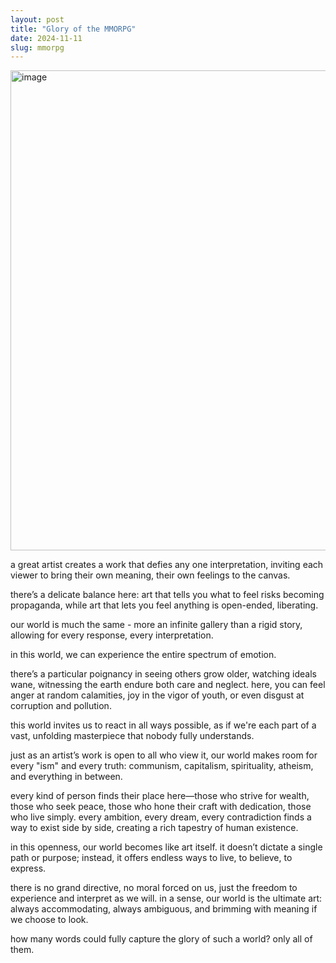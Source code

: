 ```yaml
---
layout: post
title: "Glory of the MMORPG"
date: 2024-11-11
slug: mmorpg
---
```


<img width="768" alt="image" src="https://github.com/user-attachments/assets/8f391d3b-349d-426a-8f95-f7bcff3aca6f">

a great artist creates a work that defies any one interpretation, inviting each viewer to bring their own meaning, their own feelings to the canvas. 

there’s a delicate balance here: art that tells you what to feel risks becoming propaganda, while art that lets you feel anything is open-ended, liberating. 

our world is much the same - more an infinite gallery than a rigid story, allowing for every response, every interpretation.

in this world, we can experience the entire spectrum of emotion. 

there’s a particular poignancy in seeing others grow older, watching ideals wane, witnessing the earth endure both care and neglect. here, you can feel anger at random calamities, joy in the vigor of youth, or even disgust at corruption and pollution. 

this world invites us to react in all ways possible, as if we're each part of a vast, unfolding masterpiece that nobody fully understands.

just as an artist’s work is open to all who view it, our world makes room for every "ism" and every truth: communism, capitalism, spirituality, atheism, and everything in between. 

every kind of person finds their place here—those who strive for wealth, those who seek peace, those who hone their craft with dedication, those who live simply. every ambition, every dream, every contradiction finds a way to exist side by side, creating a rich tapestry of human existence.

in this openness, our world becomes like art itself. it doesn’t dictate a single path or purpose; instead, it offers endless ways to live, to believe, to express. 

there is no grand directive, no moral forced on us, just the freedom to experience and interpret as we will. in a sense, our world is the ultimate art: always accommodating, always ambiguous, and brimming with meaning if we choose to look.

how many words could fully capture the glory of such a world? only all of them.
